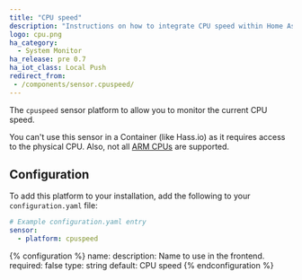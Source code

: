 ```yaml
---
title: "CPU speed"
description: "Instructions on how to integrate CPU speed within Home Assistant."
logo: cpu.png
ha_category:
  - System Monitor
ha_release: pre 0.7
ha_iot_class: Local Push
redirect_from:
 - /components/sensor.cpuspeed/
---
```


The `cpuspeed` sensor platform to allow you to monitor the current CPU speed.

<div class='note warning'>

  You can't use this sensor in a Container (like Hass.io) as it requires access to the physical CPU. Also, not all [ARM CPUs](https://github.com/workhorsy/py-cpuinfo/#cpu-support) are supported.

</div>

## Configuration

To add this platform to your installation, add the following to your `configuration.yaml` file:

```yaml
# Example configuration.yaml entry
sensor:
  - platform: cpuspeed
```

{% configuration %}
name:
  description: Name to use in the frontend.
  required: false
  type: string
  default: CPU speed
{% endconfiguration %}
